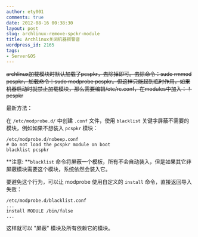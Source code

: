 ```yaml
---
author: ety001
comments: true
date: 2012-08-16 00:38:30
layout: post
slug: archlinux-remove-spckr-module
title: Archlinux关闭机器报警音
wordpress_id: 2165
tags:
- Server&OS
---
```


<del>archlinux加载模块时默认加载了pcspkr，去除掉即可。去除命令：sudo rmmod pcspkr，加载命令：sudo modprobe pcspkr。但这样只能起到临时作用，如果机器启动时就禁止加载模块，那么需要编辑/etc/rc.conf，在modules中加入：！pcspkr</del>

最新方法：

在 `/etc/modprobe.d/` 中创建 `.conf` 文件，使用 `blacklist` 关键字屏蔽不需要的模块，例如如果不想装入 `pcspkr` 模块：


    /etc/modprobe.d/nobeep.conf
    # Do not load the pcspkr module on boot
    blacklist pcspkr




**注意: **`blacklist` 命令将屏蔽一个模板，所有不会自动装入，但是如果其它非屏蔽模块需要这个模块，系统依然会装入它。


要避免这个行为，可以让 modprobe 使用自定义的 `install` 命令，直接返回导入失败：


    /etc/modprobe.d/blacklist.conf
    ...
    install MODULE /bin/false
    ...


这样就可以 "屏蔽" 模块及所有依赖它的模块。

